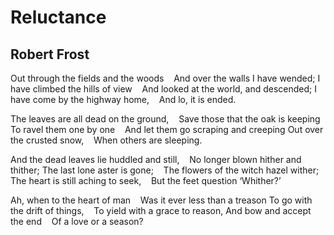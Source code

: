 # Reluctance
## Robert Frost
Out through the fields and the woods
   And over the walls I have wended;
I have climbed the hills of view
   And looked at the world, and descended;
I have come by the highway home,
   And lo, it is ended.

The leaves are all dead on the ground,
   Save those that the oak is keeping
To ravel them one by one
   And let them go scraping and creeping
Out over the crusted snow,
   When others are sleeping.

And the dead leaves lie huddled and still,
   No longer blown hither and thither;
The last lone aster is gone;
   The flowers of the witch hazel wither;
The heart is still aching to seek,
   But the feet question ‘Whither?’

Ah, when to the heart of man
   Was it ever less than a treason
To go with the drift of things,
   To yield with a grace to reason,
And bow and accept the end
   Of a love or a season?